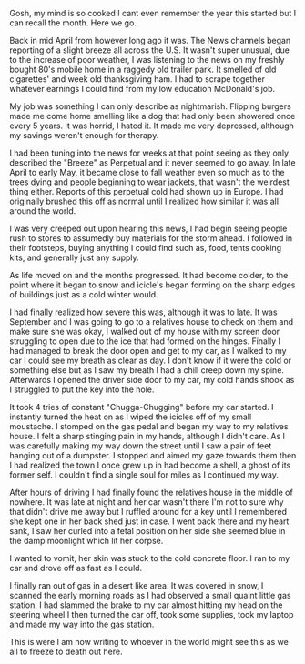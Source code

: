 Gosh, my mind is so cooked I cant even remember the year this started but I can recall the month. Here we go.

Back in mid April from however long ago it was. The News channels began reporting of a slight breeze all across the U.S. It wasn't super unusual, due to the increase of poor weather, I was listening to the news on my freshly bought 80's mobile home in a raggedy old trailer park. It smelled of old cigarettes' and week old thanksgiving ham. I had to scrape together whatever earnings I could find from my low education McDonald's job.

My job was something I can only describe as nightmarish. Flipping burgers made me come home smelling like a dog that had only been showered once every 5 years. It was horrid, I hated it. It made me very depressed, although my savings weren't enough for therapy.

I had been tuning into the news for weeks at that point seeing as they only described the "Breeze" as Perpetual and it never seemed to go away. In late April to early May, it became close to fall weather even so much as to the trees dying and people beginning to wear jackets, that wasn't the weirdest thing either. Reports of this perpetual cold had shown up in Europe. I had originally brushed this off as normal until I realized how similar it was all around the world.

I was very creeped out upon hearing this news, I had begin seeing people rush to stores to assumedly buy materials for the storm ahead. I followed in their footsteps, buying anything I could find such as, food, tents cooking kits, and generally just any supply.

As life moved on and the months progressed. It had become colder, to the point where it began to snow and icicle's began forming on the sharp edges of buildings just as a cold winter would.

I had finally realized how severe this was, although it was to late. It was September and I was going to go to a relatives house to check on them and make sure she was okay, I walked out of my house with my screen door struggling to open due to the ice that had formed on the hinges. Finally I had managed to break the door open and get to my car, as I walked to my car I could see my breath as clear as day. I don't know if it were the cold or something else but as I saw my breath I had a chill creep down my spine. Afterwards I opened the driver side door to my car, my cold hands shook as I struggled to put the key into the hole.

It took 4 tries of constant "Chugga-Chugging"  before my car started. I instantly turned the heat on as I wiped the icicles off of my small moustache. I stomped on the gas pedal and began my way to my relatives house. I felt a sharp stinging pain in my hands, although I didn't care. As I was carefully making my way down the street until I saw a pair of feet hanging out of a dumpster. I stopped and aimed my gaze towards them then I had realized the town I once grew up in had become a shell, a ghost of its former self. I couldn't find a single soul for miles as I continued my way.

After hours of driving I had finally found the relatives house in the middle of nowhere. It was late at night and her car wasn't there I'm not to sure why that didn't drive me away but I ruffled around for a key until I remembered she kept one in her back shed just in case. I went back there and my heart sank, I saw her curled into a fetal position on her side she seemed blue in the damp moonlight which lit her corpse.

I wanted to vomit, her skin was stuck to the cold concrete floor. I ran to my car and drove off as fast as I could.

I finally ran out of gas in a desert like area. It was covered in snow, I scanned the early morning roads as I had observed a small quaint little gas station, I had slammed the brake to my car almost hitting my head on the steering wheel I then turned the car off, took some supplies, took my laptop and made my way into the gas station.

This is were I am now writing to whoever in the world might see this as we all to freeze to death out here.